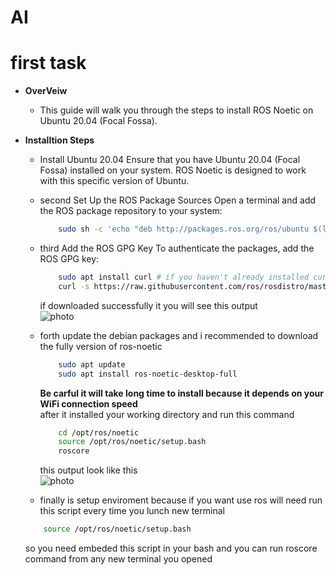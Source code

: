 # AI
# first task  
* **OverVeiw**
    * This guide will walk you through the steps to install ROS Noetic on Ubuntu 20.04 (Focal Fossa).



* **Installtion Steps**
    * Install Ubuntu 20.04
Ensure that you have Ubuntu 20.04 (Focal Fossa) installed on your system. ROS Noetic is designed to work with this specific version of Ubuntu.
    
    * second Set Up the ROS Package Sources
Open a terminal and add the ROS package repository to your system:
        ```bash
            sudo sh -c 'echo "deb http://packages.ros.org/ros/ubuntu $(lsb_release -sc) main" > /etc/apt/sources.list.d/ros-latest.list'
        ```  
    
    * third Add the ROS GPG Key
To authenticate the packages, add the ROS GPG key:
        ```bash
            sudo apt install curl # if you haven't already installed curl
            curl -s https://raw.githubusercontent.com/ros/rosdistro/master/ros.asc | sudo apt-key add -
        ```  
        if downloaded successfully it you will see this output  
        ![photo](./image1.png)

    * forth update the debian packages and i recommended to download the fully version of ros-noetic
        ```bash
            sudo apt update
            sudo apt install ros-noetic-desktop-full
        ```
        **Be carful it will take long time to install because it depends on your WiFi connection speed**  
        after it installed your working directory and run this command
        ```bash
            cd /opt/ros/noetic
            source /opt/ros/noetic/setup.bash
            roscore
        ```
        this output look like this  
        ![photo](./image2.png)

    * finally is setup enviroment because if you want use ros will need run this script every time you lunch new terminal
    ```bash
        source /opt/ros/noetic/setup.bash
    ```
    so you need embeded this script in your bash and you can run roscore command from any new terminal you opened  
